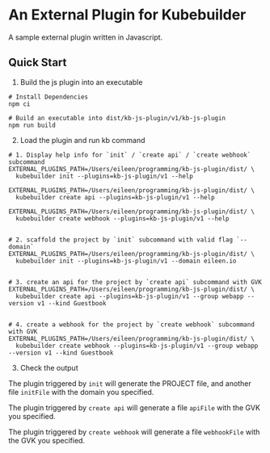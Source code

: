 # An External Plugin for Kubebuilder

A sample external plugin written in Javascript.


## Quick Start

1. Build the js plugin into an executable
```shell
# Install Dependencies
npm ci

# Build an executable into dist/kb-js-plugin/v1/kb-js-plugin
npm run build
```

2. Load the plugin and run kb command

```shell
# 1. Display help info for `init` / `create api` / `create webhook` subcommand
EXTERNAL_PLUGINS_PATH=/Users/eileen/programming/kb-js-plugin/dist/ \
  kubebuilder init --plugins=kb-js-plugin/v1 --help

EXTERNAL_PLUGINS_PATH=/Users/eileen/programming/kb-js-plugin/dist/ \
  kubebuilder create api --plugins=kb-js-plugin/v1 --help

EXTERNAL_PLUGINS_PATH=/Users/eileen/programming/kb-js-plugin/dist/ \
  kubebuilder create webhook --plugins=kb-js-plugin/v1 --help


# 2. scaffold the project by `init` subcommand with valid flag `--domain`
EXTERNAL_PLUGINS_PATH=/Users/eileen/programming/kb-js-plugin/dist/ \
  kubebuilder init --plugins=kb-js-plugin/v1 --domain eileen.io


# 3. create an api for the project by `create api` subcommand with GVK
EXTERNAL_PLUGINS_PATH=/Users/eileen/programming/kb-js-plugin/dist/ \
  kubebuilder create api --plugins=kb-js-plugin/v1 --group webapp --version v1 --kind Guestbook


# 4. create a webhook for the project by `create webhook` subcommand with GVK
EXTERNAL_PLUGINS_PATH=/Users/eileen/programming/kb-js-plugin/dist/ \
  kubebuilder create webhook --plugins=kb-js-plugin/v1 --group webapp --version v1 --kind Guestbook

```

3. Check the output

The plugin triggered by `init` will generate the PROJECT file, and another file `initFile` with the domain you specified.

The plugin triggered by `create api` will generate a file `apiFile` with the GVK you specified.

The plugin triggered by `create webhook` will generate a file `webhookFile` with the GVK you specified.
